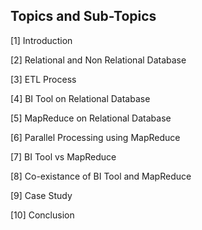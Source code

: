 ## Topics and Sub-Topics ##

[1] Introduction

[2] Relational and Non Relational Database

[3] ETL Process

[4] BI Tool on Relational Database

[5] MapReduce on Relational Database

[6] Parallel Processing using MapReduce

[7] BI Tool vs MapReduce

[8] Co-existance of BI Tool and MapReduce

[9] Case Study

[10] Conclusion
